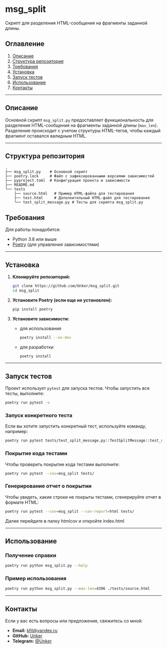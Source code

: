 # msg_split

Скрипт для разделения HTML-сообщения на фрагменты заданной длины.

## Оглавление

1. [Описание](#описание)
1. [Структура репозитория](#структура-репозитория)
2. [Требования](#требования)
1. [Установка](#установка)
1. [Запуск тестов](#запуск-тестов)
1. [Использование](#использование)
1. [Контакты](#контакты)
---

## Описание

Основной скрипт `msg_split.py` предоставляет функциональность для разделения HTML-сообщения на фрагменты заданной длины (`max_len`). Разделение происходит с учетом структуры HTML-тегов, чтобы каждый фрагмент оставался валидным HTML.

---

## Структура репозитория
```
.
├── msg_split.py    # Основной скрипт
├── poetry.lock     # Файл с зафиксированными версиями зависимостей
├── pyproject.toml  # Конфигурация проекта и зависимости
├── README.md
└── tests 
    ├── source.html   # Пример HTML-файла для тестирования
    ├── test.html     # Дополнительный HTML-файл для тестирования
    └── test_split_message.py # Тесты для скрипта msg_split.py
````

## Требования

Для работы понадобится:

- Python 3.8 или выше
- [Poetry](https://python-poetry.org/) (для управления зависимостями)

---

## Установка

1. **Клонируйте репозиторий:**

   ```bash
   git clone https://github.com/Unker/msg_split.git
   cd msg_split
   ```

1. **Установите Poetry (если еще не установлен):**

   ```bash
   pip install poetry
   ```

1. **Установите зависимости:**

   - для использования
      ```bash
      poetry install --no-dev
      ```

   - для разработки
      ```bash
      poetry install
      ```
---

## Запуск тестов

Проект использует `pytest` для запуска тестов. Чтобы запустить все тесты, выполните:

```bash
poetry run pytest -v
```

### Запуск конкретного теста

Если вы хотите запустить конкретный тест, используйте команду, например:

```bash
poetry run pytest tests/test_split_message.py::TestSplitMessage::test_simple_html -v
```

### Покрытие кода тестами

Чтобы проверить покрытие кода тестами выполните:

```bash
poetry run pytest --cov=msg_split tests/
```

### Генерирование отчет о покрытии

Чтобы увидеть, какие строки не покрыты тестами, сгенерируйте отчет в формате HTML:

```bash
poetry run pytest --cov=msg_split --cov-report=html tests/
```
Далее перейдите в папку htmlcov и откройте index.html

---

## Использование

### Получение справки

```bash
poetry run python msg_split.py --help
```

### Пример использования

```bash
poetry run python msg_split.py --max-len=4396 ./tests/source.html
```

---


## Контакты

Если у вас есть вопросы или предложения, свяжитесь со мной:

- **Email:** kfil@yandex.ru
- **GitHub:** [Unker](https://github.com/Unker)
- **Telegram:** [@Unker](https://t.me/Unker)
